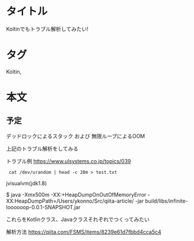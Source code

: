 # タイトル
Koltinでもトラブル解析してみたい!

# タグ
Koltin,

# 本文

## 予定

デッドロックによるスタック
および
無限ループによるOOM

上記のトラブル解析をしてみる

トラブル例
https://www.ulsystems.co.jp/topics/039

` cat /dev/urandom | head -c 20m > test.txt`

jvisualvm(jdk1.8)

$ java -Xmx500m -XX:+HeapDumpOnOutOfMemoryError -XX:HeapDumpPath=/Users/ykonno/Src/qiita-article/ -jar build/libs/infinite-loooooop-0.0.1-SNAPSHOT.jar

これらをKotlinクラス、Javaクラスそれぞれでつくってみたい

解析方法
https://qiita.com/FSMS/items/8239e61d7fbbd4cca5c4
